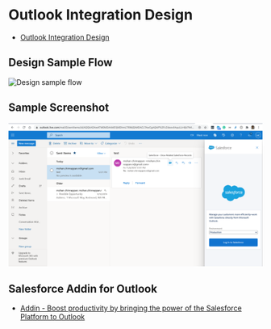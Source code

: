 # Outlook Integration Design

- [Outlook Integration Design](https://www.salesforce-email.com/)

## Design Sample Flow 
![Design sample flow](img/oi1.gif) 

## Sample Screenshot
![Sample Screenshot](img/s-oi-1.png)

## Salesforce Addin for Outlook
- [Addin - Boost productivity by bringing the power of the Salesforce Platform to Outlook](https://appsource.microsoft.com/en-us/product/office/WA104379334?tab=Overview)

